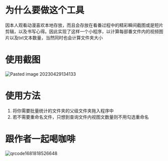 # 为什么要做这个工具
因本人观看动漫喜欢本地存放，而且会存放在看番过程中的精彩瞬间截图或是短片剪辑，以及书写心得。因此实现了这样一个小程序，以计算每部番文件内的视频图片以及txt文本数量，当然同时也会计算文件夹大小
# 使用截图
![Pasted image 20230429134133](https://user-images.githubusercontent.com/132123702/235288520-933ec911-5a37-4d94-8884-53081798c5a4.png)
# 使用方法
1. 将你需要批量统计的文件夹的父级文件夹拖入程序中
2. 若不需要重命名文件，只想到查询文件内视图文数量则不用勾选重命名

# 跟作者一起喝咖啡
![qrcode1681818526648](https://user-images.githubusercontent.com/132123702/235288535-38e245a9-17c4-4ca3-93fc-f55db69c8654.jpg)

